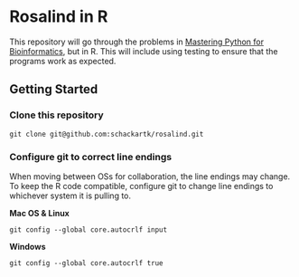 # Rosalind in R

This repository will go through the problems in [Mastering Python for Bioinformatics](https://github.com/kyclark/biofx_python), but in R. This will include using testing to ensure that the programs work as expected.

## Getting Started

### Clone this repository

```
git clone git@github.com:schackartk/rosalind.git
```

### Configure git to correct line endings

When moving between OSs for collaboration, the line endings may change. To keep the R code compatible, configure git to change line endings to whichever system it is pulling to.

**Mac OS & Linux**

```
git config --global core.autocrlf input
```

**Windows**

```
git config --global core.autocrlf true
```



